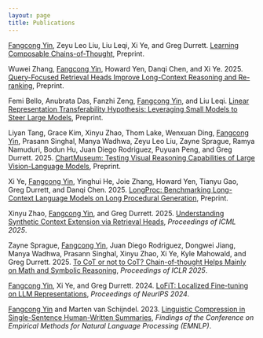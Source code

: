 ```yaml
---
layout: page
title: Publications
---
```

<ins>Fangcong Yin</ins>, Zeyu Leo Liu, Liu Leqi, Xi Ye, and Greg Durrett. [Learning Composable Chains-of-Thought](https://arxiv.org/abs/2505.22635), Preprint.

Wuwei Zhang, <ins>Fangcong Yin</ins>, Howard Yen, Danqi Chen, and Xi Ye. 2025. [Query-Focused Retrieval Heads Improve Long-Context Reasoning and Re-ranking](https://arxiv.org/abs/2506.09944), Preprint.

Femi Bello, Anubrata Das, Fanzhi Zeng, <ins>Fangcong Yin</ins>, and Liu Leqi. [Linear Representation Transferability Hypothesis: Leveraging Small Models to Steer Large Models](https://arxiv.org/abs/2506.00653), Preprint.

Liyan Tang, Grace Kim, Xinyu Zhao, Thom Lake, Wenxuan Ding, <ins>Fangcong Yin</ins>, Prasann Singhal, Manya Wadhwa, Zeyu Leo Liu, Zayne Sprague, Ramya Namuduri, Bodun Hu, Juan Diego Rodriguez, Puyuan Peng, and Greg Durrett. 2025. [ChartMuseum: Testing Visual Reasoning Capabilities of Large Vision-Language Models](https://arxiv.org/abs/2505.13444), Preprint.

Xi Ye, <ins>Fangcong Yin</ins>, Yinghui He, Joie Zhang, Howard Yen, Tianyu Gao, Greg Durrett, and Danqi Chen. 2025. [LongProc: Benchmarking Long-Context Language Models on Long Procedural Generation](https://arxiv.org/abs/2501.05414), Preprint.

Xinyu Zhao, <ins>Fangcong Yin</ins>, and Greg Durrett. 2025. [Understanding Synthetic Context Extension via Retrieval Heads](https://arxiv.org/abs/2410.22316), *Proceedings of ICML 2025*.

Zayne Sprague, <ins>Fangcong Yin</ins>, Juan Diego Rodriguez, Dongwei Jiang, Manya Wadhwa, Prasann Singhal, Xinyu Zhao, Xi Ye, Kyle Mahowald, and Greg Durrett. 2025. [To CoT or not to CoT? Chain-of-thought Helps Mainly on Math and Symbolic Reasoning](https://arxiv.org/abs/2409.12183), *Proceedings of ICLR 2025*.

<ins>Fangcong Yin</ins>, Xi Ye, and Greg Durrett. 2024. [LoFiT: Localized Fine-tuning on LLM Representations](https://arxiv.org/abs/2406.01563), *Proceedings of NeurIPS 2024*.

<ins>Fangcong Yin</ins> and Marten van Schijndel. 2023. [Linguistic Compression in Single-Sentence Human-Written Summaries](https://aclanthology.org/2023.findings-emnlp.532/), *Findings of the Conference on Empirical Methods for Natural Language Processing (EMNLP)*.

